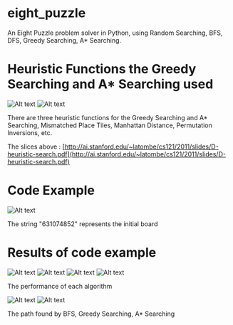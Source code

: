 # eight_puzzle

An Eight Puzzle problem solver in Python, using Random Searching, BFS, DFS, Greedy Searching, A* Searching.

# Heuristic Functions the Greedy Searching and A* Searching used

![Alt text](https://github.com/lhCheung1991/eight_puzzle/blob/master/pngs/heuristic1.png?raw=true "Optional Title")
![Alt text](https://github.com/lhCheung1991/eight_puzzle/blob/master/pngs/heuristic2.png?raw=true "Optional Title")

There are three heuristic functions for the Greedy Searching and A* Searching, Mismatched Place Tiles, Manhattan Distance, Permutation Inversions, etc. 

The slices above : [http://ai.stanford.edu/~latombe/cs121/2011/slides/D-heuristic-search.pdf](http://ai.stanford.edu/~latombe/cs121/2011/slides/D-heuristic-search.pdf)

# Code Example

![Alt text](https://github.com/lhCheung1991/eight_puzzle/blob/master/pngs/code_main.png?raw=true "Optional Title")

The string "631074852" represents the initial board

# Results of code example

![Alt text](https://github.com/lhCheung1991/eight_puzzle/blob/master/pngs/2.png?raw=true "Optional Title")
![Alt text](https://github.com/lhCheung1991/eight_puzzle/blob/master/pngs/3.png?raw=true "Optional Title")
![Alt text](https://github.com/lhCheung1991/eight_puzzle/blob/master/pngs/4.png?raw=true "Optional Title")
![Alt text](https://github.com/lhCheung1991/eight_puzzle/blob/master/pngs/5.png?raw=true "Optional Title")

The performance of each algorithm

![Alt text](https://github.com/lhCheung1991/eight_puzzle/blob/master/pngs/6.png?raw=true "Optional Title")
![Alt text](https://github.com/lhCheung1991/eight_puzzle/blob/master/pngs/7.png?raw=true "Optional Title")

The path found by BFS, Greedy Searching, A* Searching

